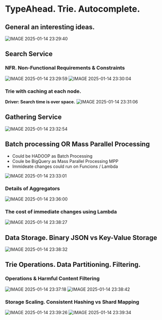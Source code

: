 # TypeAhead. Trie. Autocomplete.
## General an interesting ideas.
![IMAGE 2025-01-14 23:29:40](https://github.com/user-attachments/assets/86439ea7-a72d-411b-bd97-bd3f6b76109d)

## Search Service
### NFR. Non-Functional Requirements & Constraints
![IMAGE 2025-01-14 23:29:59](https://github.com/user-attachments/assets/b861cf0d-e081-4697-82ac-290bc39d535e)
![IMAGE 2025-01-14 23:30:04](https://github.com/user-attachments/assets/c215711c-cdd8-4d48-a0f1-de7bc04a0d30)

### Trie with caching at each node.
**Driver: Search time is over space.**
![IMAGE 2025-01-14 23:31:06](https://github.com/user-attachments/assets/8abcc263-ca36-4c48-b2a6-bbee9de0094d)

## Gathering Service
![IMAGE 2025-01-14 23:32:54](https://github.com/user-attachments/assets/b322707a-bc53-4ea0-bc97-e61cea398738)
## Batch processing OR Mass Parallel Processing 

* Could be HADOOP as Batch Processing
* Coule be BigQuery as Mass Parallel Processing MPP
* Immideate changes could run on Funcions / Lambda

![IMAGE 2025-01-14 23:33:01](https://github.com/user-attachments/assets/7383d766-1855-4e2c-9103-42f4e529153c)

### Details of Aggregators
![IMAGE 2025-01-14 23:36:00](https://github.com/user-attachments/assets/57851c08-e1fe-41d7-8ddf-69568d04216e)

### The cost of immediate changes using Lambda
![IMAGE 2025-01-14 23:38:27](https://github.com/user-attachments/assets/9aa375fa-11ea-4194-b001-545e747cc5c9)

## Data Storage. Binary JSON vs Key-Value Storage
![IMAGE 2025-01-14 23:38:32](https://github.com/user-attachments/assets/3e56e53b-d79e-48f3-b6a2-1b77360fc8d6)


## Trie Operations. Data Partitioning. Filtering. 
### Operations & Harmful Content Filtering
![IMAGE 2025-01-14 23:37:18](https://github.com/user-attachments/assets/ded00083-5725-4883-afa7-04ced14367ee)
![IMAGE 2025-01-14 23:38:42](https://github.com/user-attachments/assets/8cc38374-5bd2-46d2-b98d-db704b32e9d0)

### Storage Scaling. Consistent Hashing vs Shard Mapping 
![IMAGE 2025-01-14 23:39:26](https://github.com/user-attachments/assets/3960cfd4-1343-457f-a815-0ee2cf245fe9)
![IMAGE 2025-01-14 23:39:34](https://github.com/user-attachments/assets/a468e0e9-3c23-47f5-b0cc-433f2b48fc47)

